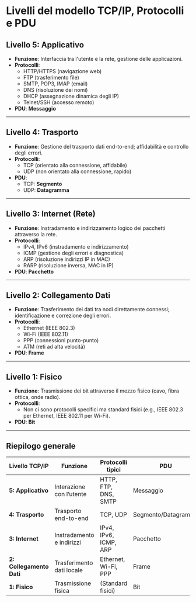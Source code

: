 # Livelli del modello TCP/IP, Protocolli e PDU

## Livello 5: Applicativo

- **Funzione**: Interfaccia tra l'utente e la rete, gestione delle applicazioni.
- **Protocolli**:
  - HTTP/HTTPS (navigazione web)
  - FTP (trasferimento file)
  - SMTP, POP3, IMAP (email)
  - DNS (risoluzione dei nomi)
  - DHCP (assegnazione dinamica degli IP)
  - Telnet/SSH (accesso remoto)
- **PDU**: **Messaggio**

---

## Livello 4: Trasporto

- **Funzione**: Gestione del trasporto dati end-to-end; affidabilità e controllo degli errori.
- **Protocolli**:
  - TCP (orientato alla connessione, affidabile)
  - UDP (non orientato alla connessione, rapido)
- **PDU**:
  - TCP: **Segmento**
  - UDP: **Datagramma**

---

## Livello 3: Internet (Rete)

- **Funzione**: Instradamento e indirizzamento logico dei pacchetti attraverso la rete.
- **Protocolli**:
  - IPv4, IPv6 (instradamento e indirizzamento)
  - ICMP (gestione degli errori e diagnostica)
  - ARP (risoluzione indirizzi IP in MAC)
  - RARP (risoluzione inversa, MAC in IP)
- **PDU**: **Pacchetto**

---

## Livello 2: Collegamento Dati

- **Funzione**: Trasferimento dei dati tra nodi direttamente connessi; identificazione e correzione degli errori.
- **Protocolli**:
  - Ethernet (IEEE 802.3)
  - Wi-Fi (IEEE 802.11)
  - PPP (connessioni punto-punto)
  - ATM (reti ad alta velocità)
- **PDU**: **Frame**

---

## Livello 1: Fisico

- **Funzione**: Trasmissione dei bit attraverso il mezzo fisico (cavo, fibra ottica, onde radio).
- **Protocolli**:
  - Non ci sono protocolli specifici ma standard fisici (e.g., IEEE 802.3 per Ethernet, IEEE 802.11 per Wi-Fi).
- **PDU**: **Bit**

---

## Riepilogo generale

| **Livello TCP/IP**    | **Funzione**                 | **Protocolli tipici** | **PDU**              |
|------------------------|-----------------------------|------------------------|----------------------|
| **5: Applicativo**     | Interazione con l’utente    | HTTP, FTP, DNS, SMTP   | Messaggio            |
| **4: Trasporto**       | Trasporto end-to-end        | TCP, UDP               | Segmento/Datagramma  |
| **3: Internet**        | Instradamento e indirizzi   | IPv4, IPv6, ICMP, ARP  | Pacchetto            |
| **2: Collegamento Dati** | Trasferimento dati locale   | Ethernet, Wi-Fi, PPP   | Frame                |
| **1: Fisico**          | Trasmissione fisica         | (Standard fisici)      | Bit                  |
